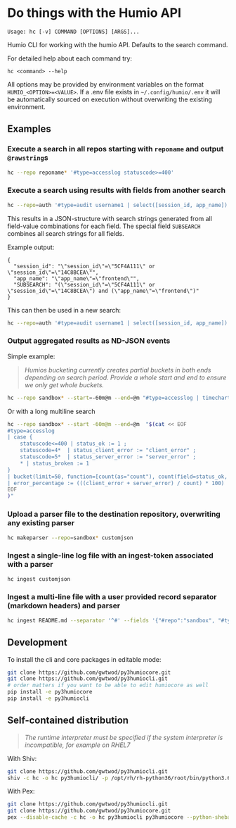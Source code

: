 # Do things with the Humio API

```text
Usage: hc [-v] COMMAND [OPTIONS] [ARGS]...
```

Humio CLI for working with the humio API. Defaults to the search command.

For detailed help about each command try:

```text
hc <command> --help
```

All options may be provided by environment variables on the format
`HUMIO_<OPTION>=<VALUE>`. If a .env file exists in `~/.config/humio/.env` it
will be automatically sourced on execution without overwriting the
existing environment.

## Examples

### Execute a search in all repos starting with `reponame` and output `@rawstring`s

```bash
hc --repo reponame* '#type=accesslog statuscode>=400'
```

### Execute a search using results with fields from another search

```bash
hc --repo=auth '#type=audit username1 | select([session_id, app_name])' --outformat=or-fields | jq '.'
```

This results in a JSON-structure with search strings generated from all field-value combinations for each field. The special field `SUBSEARCH` combines all search strings for all fields.

Example output:

```text
{
  "session_id": "\"session_id\"=\"5CF4A111\" or \"session_id\"=\"14C8BCEA\"",
  "app_name": "\"app_name\"=\"frontend\"",
  "SUBSEARCH": "(\"session_id\"=\"5CF4A111\" or \"session_id\"=\"14C8BCEA\") and (\"app_name\"=\"frontend\")"
}
```

This can then be used in a new search:

```bash
hc --repo=auth '#type=audit username1 | select([session_id, app_name])' --outformat=or-fields | hc --repo=frontend '#type=accesslog ${SUBSEARCH}'
```

### Output aggregated results as ND-JSON events

Simple example:

> _Humios bucketing currently creates partial buckets in both ends depending on search period. Provide a whole start and end to ensure we only get whole buckets._

```bash
hc --repo sandbox* --start=-60m@m --end=@m "#type=accesslog | timechart(span=1m, series=statuscode)"
```

Or with a long multiline search

```bash
hc --repo sandbox* --start -60m@m --end=@m  "$(cat << EOF
#type=accesslog
| case {
    statuscode<=400 | status_ok := 1 ;
    statuscode=4*  | status_client_error := "client_error" ;
    statuscode=5*  | status_server_error := "server_error" ;
    * | status_broken := 1
}
| bucket(limit=50, function=[count(as="count"), count(field=status_ok, as="ok"), count(field=status_client_error, as="client_error"), count(field=status_server_error, as="server_error")])
| error_percentage := (((client_error + server_error) / count) * 100)
EOF
)"
```

### Upload a parser file to the destination repository, overwriting any existing parser

```bash
hc makeparser --repo=sandbox* customjson
```

### Ingest a single-line log file with an ingest-token associated with a parser

```bash
hc ingest customjson
```

### Ingest a multi-line file with a user provided record separator (markdown headers) and parser

```bash
hc ingest README.md --separator '^#' --fields '{"#repo":"sandbox", "#type":"markdown", "@host":"localhost"}'
```

## Development

To install the cli and core packages in editable mode:

```bash
git clone https://github.com/gwtwod/py3humiocore.git
git clone https://github.com/gwtwod/py3humiocli.git
# order matters if you want to be able to edit humiocore as well
pip install -e py3humiocore
pip install -e py3humiocli
```

## Self-contained distribution

> _The runtime interpreter must be specified if the system interpreter is incompatible, for example on RHEL7_

With Shiv:

```bash
git clone https://github.com/gwtwod/py3humiocli.git
shiv -c hc -o hc py3humiocli/ -p /opt/rh/rh-python36/root/bin/python3.6
```

With Pex:

```bash
git clone https://github.com/gwtwod/py3humiocli.git
git clone https://github.com/gwtwod/py3humiocore.git
pex --disable-cache -c hc -o hc py3humiocli py3humiocore --python-shebang=/opt/rh/rh-python36/root/bin/python3.6

